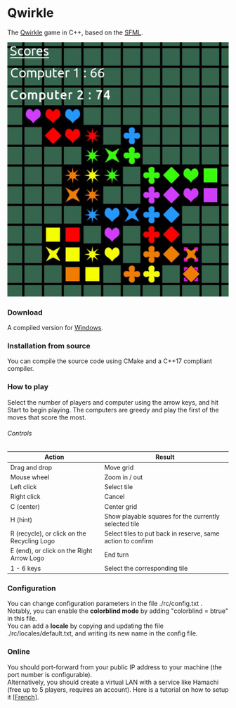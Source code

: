 # Qwirkle

The [Qwirkle](https://en.wikipedia.org/wiki/Qwirkle) game in C++, based on the [SFML](https://www.sfml-dev.org/index.php).

![alt text](img/screenshot.jpg "Screenshot of the game")

### Download

A compiled version for [Windows](https://drive.google.com/file/d/1Gf7k-h0_jVgYyOGlJ-ZrQrKzmFR7-Mci/view?usp=sharing).

### Installation from source

You can compile the source code using CMake and a C++17 compliant compiler.

### How to play

Select the number of players and computer using the arrow keys, and hit Start to begin playing. The computers are greedy and play the first of the moves that score the most.

###### Controls

| Action | Result |
| --- | --- |
| Drag and drop | Move grid |
| Mouse wheel | Zoom in / out |
| Left click | Select tile |
| Right click | Cancel
| C (center) | Center grid |
| H (hint)| Show playable squares for the currently selected tile |
| R (recycle), or click on the Recycling Logo | Select tiles to put back in reserve, same action to confirm |
| E (end), or click on the Right Arrow Logo | End turn |
| 1 - 6 keys | Select the corresponding tile |

### Configuration

You can change configuration parameters in the file ./rc/config.txt . \
Notably, you can enable the **colorblind mode** by adding "colorblind = btrue" in this file. \
You can add a **locale** by copying and updating the file ./rc/locales/default.txt, and writing its new name in the config file.

### Online

You should port-forward from your public IP address to your machine (the port number is configurable). \
Alternatively, you should create a virtual LAN with a service like Hamachi (free up to 5 players, requires an account).
Here is a tutorial on how to setup it [[French](https://drive.google.com/file/d/1bOdHEey2fI3HkdzhpJf1VlbKUUWIriXy/view?usp=sharing)].